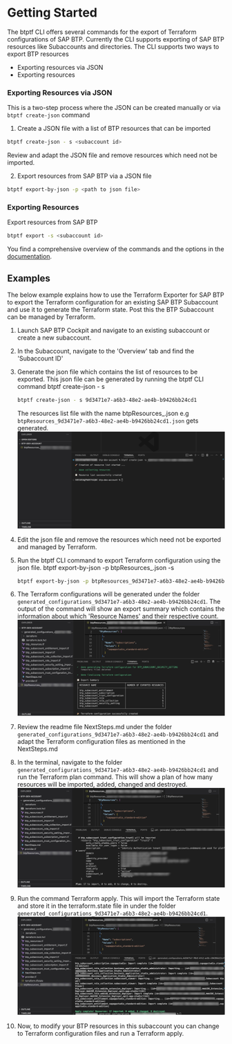 
# Getting Started

The btptf CLI offers several commands for the export of Terraform configurations of SAP BTP. Currently the CLI supports exporting of SAP BTP resources like Subaccounts and directories. The CLI supports two ways to export BTP resources
- Exporting resources via JSON
- Exporting resources

### Exporting Resources via JSON
This is a two-step process where the JSON can be created manually or via `btptf create-json` command

1. Create a JSON file with a list of BTP resources that can be imported

```bash
btptf create-json - s <subaccount id>
```
Review and adapt the JSON file and remove resources which need not be imported.

2. Export resources from SAP BTP via a JSON file

```bash
btptf export-by-json -p <path to json file>
```

### Exporting Resources

Export resources from SAP BTP

```bash
btptf export -s <subaccount id>
```

You find a comprehensive overview of the commands and the options in the [documentation](btptf.md).

## Examples
The below example explains how to use the Terraform Exporter for SAP BTP to export the Terraform configuration for an existing SAP BTP Subaccount and use it to generate the Terraform state. Post this the BTP Subaccount can be managed by Terraform.

1. Launch SAP BTP Cockpit and navigate to an existing subaccount or create a new subaccount.

2. In the Subaccount, navigate to the 'Overview' tab and find the 'Subaccount ID'

3. Generate the json file which contains the list of resources to be exported. This json file can be generated by running the btptf CLI command btptf create-json - s <subaccount id>
   ```bash
   btptf create-json - s 9d3471e7-a6b3-48e2-ae4b-b9426bb24cd1
   ```
   The resources list file with the name btpResources_<subaccount id>.json e.g `btpResources_9d3471e7-a6b3-48e2-ae4b-b9426bb24cd1.json` gets generated.
   ![Console output of create json command of Terraform Exporter for SAP BTP](img/create-json.jpg)

4. Edit the json file and remove the resources which need not be exported and managed by Terraform.

5. Run the btptf CLI command to export Terraform configuration using the json file. btptf export-by-json -p btpResources_<subaccount id>.json -s <subaccount id>
   ```bash
   btptf export-by-json -p btpResources_9d3471e7-a6b3-48e2-ae4b-b9426bb24cd1.json -s 9d3471e7-a6b3-48e2-ae4b-b9426bb24cd1
   ```
6. The Terraform configurations will be generated under the folder `generated_configurations_9d3471e7-a6b3-48e2-ae4b-b9426bb24cd1`. The output of the command will show an export summary which contains the information about which 'Resource Names' and their respective count.
![Display of generated configuration after export](img/generated-config.jpg)

7. Review the readme file NextSteps.md under the folder `generated_configurations_9d3471e7-a6b3-48e2-ae4b-b9426bb24cd1` and adapt the Terraform configuration files as mentioned in the NextSteps.md

8. In the terminal, navigate to the folder `generated_configurations_9d3471e7-a6b3-48e2-ae4b-b9426bb24cd1` and run the Terraform plan command.
This will show a plan of how many resources will be imported, added, changed and destroyed.
![Console output of Terraform plan after import](img/tf-plan.jpg)

9. Run the command Terraform apply. This will import the Terraform state and store it in the terraform.state file in under the folder `generated_configurations_9d3471e7-a6b3-48e2-ae4b-b9426bb24cd1`.
![Console output of Terraform apply after import](img/tf-apply.jpg)

10. Now, to modify your BTP resources in this subaccount you can change to Terraform configuration files and run a Terraform apply.
